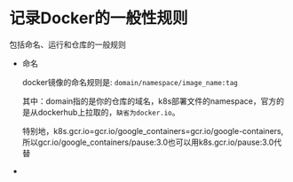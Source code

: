 # 记录Docker的一般性规则

包括命名、运行和仓库的一般规则

* 命名

    docker镜像的命名规则是: ```domain/namespace/image_name:tag```

    其中：domain指的是你的仓库的域名，k8s部署文件的namespace，官方的是从dockerhub上拉取的，```缺省为docker.io```。

    特别地，k8s.gcr.io=gcr.io/google_containers=gcr.io/google-containers, 所以gcr.io/google_containers/pause:3.0也可以用k8s.gcr.io/pause:3.0代替

* 
